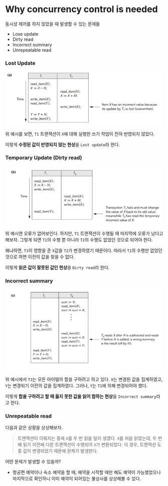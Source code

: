# Why concurrency control is needed

동시성 제어를 하지 않았을 때 발생할 수 있는 문제들

- Lose update
- Dirty read
- Incorrect summary
- Unrepeatable read

### Lost Update

![Alt text](./imgs/lost.png)

위 예시를 보면, `T1` 트랜잭션이 `X`에 대해 실행한 쓰기 작업이 전혀 반영되지 않았다.

이렇게 **수정된 값이 반영되지 않는 현상**을 `Lost update`라 한다.

### Temporary Update (Dirty read)

![Alt text](./imgs/dirty.png)

위 예시엔 오류가 없어보인다.
하지만, `T1` 트랜잭션이 수행될 때 마지막에 오류가 났다고 해보자. 그렇게 되면 `T1`의 수행 뿐 아니라 `T2`의 수행도 없었던 것으로 되어야 한다.

왜냐하면, `T1`이 영향을 준 `X`값을 `T2`가 변경하였기 때문이다. 따라서 `T1`의 수행만 없었던 것으로 하면 이전의 값을 찾을 수 없다.

이렇게 **읽은 값이 잘못된 값인 현상**을 `Dirty read`라 한다.

### Incorrect summary

![Alt text](./imgs/summary.png)

위 예시에서 `T3`는 모든 아이템의 합을 구하려고 하고 있다.
`X`는 변경된 값을 집계하였고, `Y`는 변경되기 이전의 값을 집계하였다. 그러나, `Y`는 `T1`에 의해 변경되어야 했다.

이렇게 **합을 구하려고 할 때 옳지 못한 값을 읽어 합하는 현상**을 `Incorrect summary`라고 한다.

### Unrepeatable read

다음과 같은 상황을 상상해보자.

> 트랜잭션이 이뤄지는 중에 `X`를 두 번 읽을 일이 생겼다.
> `X`를 처음 읽었는데, 두 번째 읽기 이전에 다른 트랜잭션이 수행되어 `X`가 변환되었다.
> 이 경우, 트랜잭션 도중 값이 변경되었기 때문에 문제가 발생한다.

어떤 문제가 발생할 수 있을까?

- 항공편 예약이나 숙소 예약을 할 때, 예약을 시작할 때만 해도 예약이 가능했었으나 마지막으로 확인하니 이미 예약이 되어있는 불상사를 상상해볼 수 있다.
